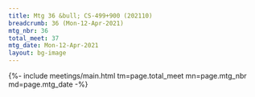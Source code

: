 ```yaml
---
title: Mtg 36 &bull; CS-499+900 (202110)
breadcrumb: 36 (Mon-12-Apr-2021)
mtg_nbr: 36
total_meet: 37
mtg_date: Mon-12-Apr-2021
layout: bg-image
---
```


{%- include meetings/main.html
    tm=page.total_meet
    mn=page.mtg_nbr
    md=page.mtg_date
-%}
